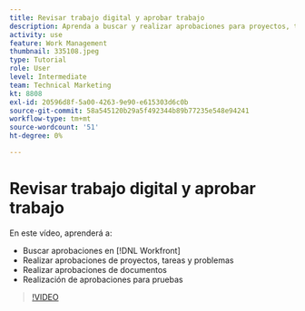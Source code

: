 ```yaml
---
title: Revisar trabajo digital y aprobar trabajo
description: Aprenda a buscar y realizar aprobaciones para proyectos, tareas, problemas, documentos y pruebas en [!DNL  Workfront].
activity: use
feature: Work Management
thumbnail: 335108.jpeg
type: Tutorial
role: User
level: Intermediate
team: Technical Marketing
kt: 8808
exl-id: 20596d8f-5a00-4263-9e90-e615303d6c0b
source-git-commit: 58a545120b29a5f492344b89b77235e548e94241
workflow-type: tm+mt
source-wordcount: '51'
ht-degree: 0%

---
```


# Revisar trabajo digital y aprobar trabajo

En este vídeo, aprenderá a:

* Buscar aprobaciones en [!DNL  Workfront]
* Realizar aprobaciones de proyectos, tareas y problemas
* Realizar aprobaciones de documentos
* Realización de aprobaciones para pruebas

>[!VIDEO](https://video.tv.adobe.com/v/335108/?quality=12)

<!---
learn more URLS
Approving work
Home area for Reviewers
Guides
Home overview for Reviewers
Issue page overview
--->
